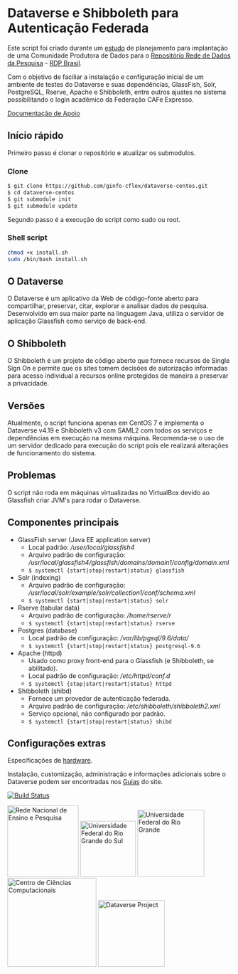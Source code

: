 # Dataverse e Shibboleth para Autenticação Federada

Este script foi criado durante um [estudo](http://hdl.handle.net/20.500.11959/1204) de planejamento para implantação de uma Comunidade Produtora de Dados para o [Repositório Rede de Dados da Pesquisa](https://dadosabertos.rnp.br/) - [RDP Brasil](https://dadosdepesquisa.rnp.br/).

Com o objetivo de faciliar a instalação e configuração inicial de um ambiente de testes do Dataverse e suas dependências, GlassFish, Solr, PostgreSQL, Rserve, Apache e Shibboleth, entre outros ajustes no sistema possibilitando o login acadêmico da Federação CAFe Expresso.

[Documentação de Apoio](http://hdl.handle.net/20.500.11959/1264)

## Início rápido

Primeiro passo é clonar o repositório e atualizar os submodulos.

### Clone

```bash
$ git clone https://github.com/ginfo-cflex/dataverse-centos.git
$ cd dataverse-centos
$ git submodule init
$ git submodule update
```

Segundo passo é a execução do script como sudo ou root.

### Shell script

```bash
chmod +x install.sh
sudo /bin/bash install.sh
```

## O Dataverse

O Dataverse é um aplicativo da Web de código-fonte aberto para compartilhar, preservar, citar, explorar e analisar dados de pesquisa. Desenvolvido em sua maior parte na linguagem Java, utiliza o servidor de aplicação Glassfish como serviço de back-end.

## O Shibboleth

O Shibboleth é um projeto de código aberto que fornece recursos de Single Sign On e permite que os sites tomem decisões de autorização informadas para acesso individual a recursos online protegidos de maneira a preservar a privacidade.

## Versões

Atualmente, o script funciona apenas em CentOS 7 e implementa o Dataverse v4.19 e Shibboleth v3 com SAML2 com todos os serviços e dependências em execução na mesma máquina. Recomenda-se o uso de um servidor dedicado para execução do script pois ele realizará alterações de funcionamento do sistema.

## Problemas

O script não roda em máquinas virtualizadas no VirtualBox devido ao Glassfish criar JVM's para rodar o Dataverse.

## Componentes principais

- GlassFish server (Java EE application server)
  - Local padrão: _/user/local/glassfish4_
  - Arquivo padrão de configuração: _/usr/local/glassfish4/glassfish/domains/domain1/config/domain.xml_
  - `$ systemctl {start|stop|restart|status} glassfish`
- Solr (indexing)
  - Arquivo padrão de configuração: _/usr/local/solr/example/solr/collection1/conf/schema.xml_
  - `$ systemctl {start|stop|restart|status} solr`
- Rserve (tabular data)
  - Arquivo padrão de configuração: _/home/rserve/r_
  - `$ systemctl {start|stop|restart|status} rserve`
- Postgres (database)
  - Local padrão de configuração: _/var/lib/pgsql/9.6/data/_
  - `$ systemctl {start|stop|restart|status} postgresql-9.6`
- Apache (httpd)
  - Usado como proxy front-end para o Glassfish (e Shibboleth, se abilitado).
  - Local padrão de configuração: _/etc/httpd/conf.d_
  - `$ systemctl {stop|start|restart|status} httpd`
- Shibboleth (shibd)
  - Fornece um provedor de autenticação federada.
  - Arquivo padrão de configuração: _/etc/shibboleth/shibboleth2.xml_
  - Serviço opcional, não configurado por padrão.
  - `$ systemctl {start|stop|restart|status} shibd`

## Configurações extras

Especificações de [hardware](http://guides.dataverse.org/en/latest/installation/prep.html#hardware-requirements).

Instalação, customização, administração e informações adicionais sobre o Dataverse podem ser encontradas nos [Guias](http://guides.dataverse.org/en/latest/) do site.

[![Build Status](https://travis-ci.org/IQSS/dataverse.svg?branch=develop)](https://travis-ci.org/IQSS/dataverse)

<div flex="left">
  <a href="https://www.rnp.br/"><img src="https://www.rnp.br/sites/site-publico/themes/bootstrap_barrio/sitepublico/logo.png" alt="Rede Nacional de Ensino e Pesquisa" width="160" /></a>
  <a href="http://www.ufrgs.br/"><img src="http://www.ufrgs.br/ufrgs/logo.jpg" alt="Universidade Federal do Rio Grande do Sul" width="125" /></a>
  <a href="https://furg.br/"><img src="https://api.furg.br/account/assets/furg-logo.png" alt="Universidade Federal do Rio Grande" width="150" /></a>
  <a href="http://www.c3.furg.br"><img src="http://www.c3.furg.br/images/logo.png" alt="Centro de Ciências Computacionais" width="200" /></a>
  <a href="https://dataverse.org/"><img src="https://dataverse.org/files/dataverseorg/files/dataverse_r_project.png" alt="Dataverse Project" width="150" /></a>
</div>
